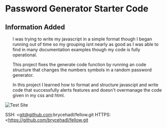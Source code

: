 # Password Generator Starter Code
## Information Added
<ul>I was trying to write my javascript in a simple format though I began running out of time so my grouping isnt nearly as good as I was able to find in many documentation examples though my code is fully operational.</ul>
<ul>This project fixes the generate code function by running an code structure that changes the numbers symbols in a random password generator.</ul>
<ul>In this project I learned how to format and structure javascipt and write code that successfully alerts features and doesn't overmanage the code given in my css and html.</ul>

![Test Site](<Develop/Screenshot 2023-07-05 at 9.24.53 PM.png>)

SSH: <git@github.com:brycehadl/fellow.git
HTTPS: <https://github.com/brycehadl/fellow.git